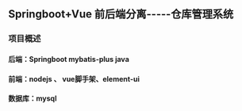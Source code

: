 ## Springboot+Vue 前后端分离-----仓库管理系统

### 项⽬概述

#### 后端：Springboot mybatis-plus java

#### 前端：nodejs 、 vue脚⼿架、element-ui 

#### 数据库：mysql